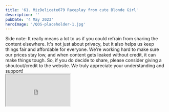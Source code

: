 ```yaml
---
title: '61. MizDelicate679 Raceplay from cute Blonde Girl'
description: ''
pubDate: '4 May 2023'
heroImage: '/QOS-placeholder-1.jpg'
---
```

<div class="video_paragraph_header"> Side note: It really means a lot to us if you could refrain from sharing the content elsewhere. It's not just about privacy, but it also helps us keep things fair and affordable for everyone. We're working hard to make sure our prices stay low, and when content gets leaked without credit, it can make things tough. So, if you do decide to share, please consider giving a shoutout/credit to the website. We truly appreciate your understanding and support!</div>

<iframe src="https://drive.google.com/file/d/1yV52CM36KrG8ZABzrYxXNRYcHUWUk3QX/preview" width="200" height="100" allow="autoplay" allowfullscreen="allowfullscreen"></iframe>

<br>
<br>
<!---<a class="read_more" href="https://drive.google.com/file/d/1yV52CM36KrG8ZABzrYxXNRYcHUWUk3QX/view?usp=sharing">Download</a>--->